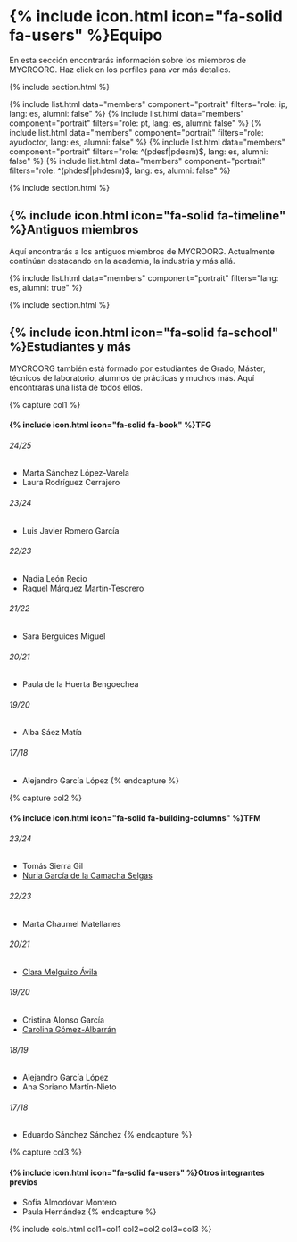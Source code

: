 
# {% include icon.html icon="fa-solid fa-users" %}Equipo

En esta sección encontrarás información sobre los miembros de MYCROORG. Haz click en los perfiles para ver más detalles. 

{% include section.html %}

{% include list.html data="members" component="portrait" filters="role: ip, lang: es,  alumni: false" %}
{% include list.html data="members" component="portrait" filters="role: pt, lang: es,  alumni: false" %}
{% include list.html data="members" component="portrait" filters="role: ayudoctor, lang: es,  alumni: false" %}
{% include list.html data="members" component="portrait" filters="role: ^(pdesf|pdesm)$, lang: es,  alumni: false" %}
{% include list.html data="members" component="portrait" filters="role: ^(phdesf|phdesm)$, lang: es,  alumni: false" %}


{% include section.html %}

## {% include icon.html icon="fa-solid fa-timeline" %}Antiguos miembros

Aquí encontrarás a los antiguos miembros de MYCROORG. Actualmente continúan destacando en la academia, la industria y más allá.

{% include list.html data="members" component="portrait" filters="lang: es, alumni: true" %}

{% include section.html %}

## {% include icon.html icon="fa-solid fa-school" %}Estudiantes y más

MYCROORG también está formado por estudiantes de Grado, Máster, técnicos de laboratorio, alumnos de prácticas y muchos más. Aquí encontraras una lista de todos ellos.

{% capture col1 %}
#### {% include icon.html icon="fa-solid fa-book" %}TFG

###### 24/25
- Marta Sánchez López-Varela
- Laura Rodríguez Cerrajero

###### 23/24
- Luis Javier Romero García

###### 22/23
- Nadia León Recio
- Raquel Márquez Martín-Tesorero

###### 21/22

- Sara Berguices Miguel

###### 20/21

- Paula de la Huerta Bengoechea

###### 19/20
- Alba Sáez Matía

###### 17/18
- Alejandro García López
{% endcapture %}

{% capture col2 %}
#### {% include icon.html icon="fa-solid fa-building-columns" %}TFM

###### 23/24
- Tomás Sierra Gil
- [Nuria García de la Camacha Selgas](/members/es_nuria.html)

###### 22/23
- Marta Chaumel Matellanes

###### 20/21
- [Clara Melguizo Ávila](/members/es_clara.html)

###### 19/20

- Cristina Alonso García
- [Carolina Gómez-Albarrán](/members/es_carolina.html)

###### 18/19

- Alejandro García López
- Ana Soriano Martín-Nieto

###### 17/18

- Eduardo Sánchez Sánchez
{% endcapture %}

{% capture col3 %}
#### {% include icon.html icon="fa-solid fa-users" %}Otros integrantes previos

- Sofía Almodóvar Montero
- Paula Hernández
{% endcapture %}

{%
  include cols.html
  col1=col1
  col2=col2
  col3=col3
%}
